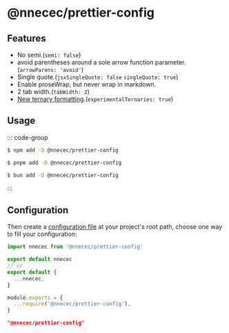 # @nnecec/prettier-config

## Features

- No semi.(`semi: false`)
- avoid parentheses around a sole arrow function parameter.(`arrowParens: 'avoid'`)
- Single quote.(`jsxSingleQuote: false` `singleQuote: true`)
- Enable proseWrap, but never wrap in markdown.
- 2 tab width.(`tabWidth: 2`)
- [New ternary formatting](https://prettier.io/docs/en/options#experimental-ternaries).(`experimentalTernaries: true`)

## Usage

::: code-group

```sh [npm]
$ npm add -D @nnecec/prettier-config
```

```sh [pnpm]
$ pnpm add -D @nnecec/prettier-config
```

```sh [bun]
$ bun add -D @nnecec/prettier-config
```

:::

## Configuration

Then create a [configuration file](https://prettier.io/docs/en/configuration) at your project's root path, choose one way to fill your configuration:

```js
import nnecec from '@nnecec/prettier-config'

export default nnecec
// or
export default {
  ...nnecec,
}
```

```js
module.exports = {
  ...require('@nnecec/prettier-config'),
}
```

```json
"@nnecec/prettier-config"
```
